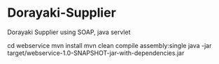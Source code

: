 # Dorayaki-Supplier

Dorayaki Supplier using SOAP, java servlet

cd webservice
mvn install
mvn clean compile assembly:single
java -jar target/webservice-1.0-SNAPSHOT-jar-with-dependencies.jar
